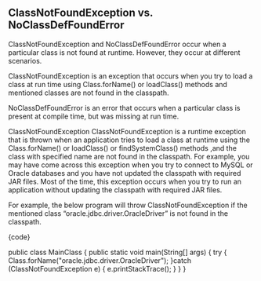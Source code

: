 ClassNotFoundException vs. NoClassDefFoundError
--
ClassNotFoundException and NoClassDefFoundError occur when a particular class is not found at runtime. However, they occur at different scenarios.

ClassNotFoundException is an exception that occurs when you try to load a class at run time using Class.forName() or loadClass() methods and mentioned classes are not found in the classpath.

NoClassDefFoundError is an error that occurs when a particular class is present at compile time, but was missing at run time.

ClassNotFoundException
ClassNotFoundException is a runtime exception that is thrown when an application tries to load a class at runtime using the Class.forName() or loadClass() or findSystemClass() methods ,and the class with specified name are not found in the classpath. For example, you may have come across this exception when you try to connect to MySQL or Oracle databases and you have not updated the classpath with required JAR files. Most of the time, this exception occurs when you try to run an application without updating the classpath with required JAR files.

For example, the below program will throw ClassNotFoundException if the mentioned class “oracle.jdbc.driver.OracleDriver” is not found in the classpath.

{code}

public class MainClass
{
    public static void main(String[] args)
    {
        try
        {
            Class.forName("oracle.jdbc.driver.OracleDriver");
        }catch (ClassNotFoundException e)
        {
            e.printStackTrace();
        }
    }
}
